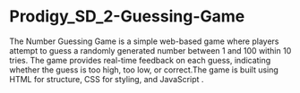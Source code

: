 # Prodigy_SD_2-Guessing-Game
The Number Guessing Game is a simple web-based game where players attempt to guess a randomly generated number between 1 and 100 within 10 tries. The game provides real-time feedback on each guess, indicating whether the guess is too high, too low, or correct.The game is built using HTML for structure, CSS for styling, and JavaScript .
